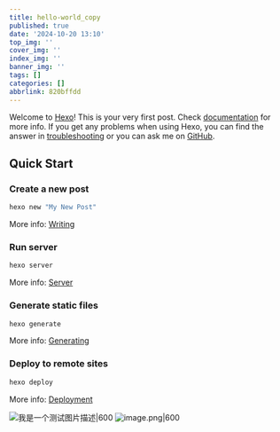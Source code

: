```yaml
---
title: hello-world_copy
published: true
date: '2024-10-20 13:10'
top_img: ''
cover_img: ''
index_img: ''
banner_img: ''
tags: []
categories: []
abbrlink: 820bffdd
---
```

Welcome to [Hexo](https://hexo.io/)! This is your very first post. Check [documentation](https://hexo.io/docs/) for more info. If you get any problems when using Hexo, you can find the answer in [troubleshooting](https://hexo.io/docs/troubleshooting.html) or you can ask me on [GitHub](https://github.com/hexojs/hexo/issues).

## Quick Start

### Create a new post

``` bash
hexo new "My New Post"
```

More info: [Writing](https://hexo.io/docs/writing.html)

### Run server

``` bash
hexo server
```

More info: [Server](https://hexo.io/docs/server.html)

### Generate static files

``` bash
hexo generate
```

More info: [Generating](https://hexo.io/docs/generating.html)

### Deploy to remote sites

``` bash
hexo deploy
```

More info: [Deployment](https://hexo.io/docs/one-command-deployment.html)

![我是一个测试图片描述|600](https://ob-1300571388.cos.ap-nanjing.myqcloud.com/ob-pic/202410222331413.png)
![image.png|600](https://ob-1300571388.cos.ap-nanjing.myqcloud.com/ob-pic/202410222331413.png)